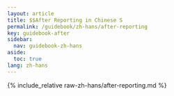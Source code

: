 ```yaml
---
layout: article
title: $$After Reporting in Chinese S
permalink: /guidebook/zh-hans/after-reporting
key: guidebook-after
sidebar:
  nav: guidebook-zh-hans
aside:
  toc: true
lang: zh-hans
---
```


{% include_relative raw-zh-hans/after-reporting.md %}
